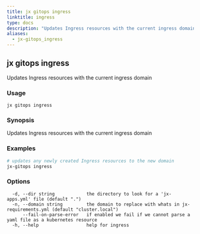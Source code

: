 ```yaml
---
title: jx gitops ingress
linktitle: ingress
type: docs
description: "Updates Ingress resources with the current ingress domain"
aliases:
  - jx-gitops_ingress
---
```


## jx gitops ingress

Updates Ingress resources with the current ingress domain

### Usage

```
jx gitops ingress
```

### Synopsis

Updates Ingress resources with the current ingress domain

### Examples

  ```bash
  # updates any newly created Ingress resources to the new domain
  jx-gitops ingress

  ```
### Options

```
  -d, --dir string            the directory to look for a 'jx-apps.yml' file (default ".")
  -n, --domain string         the domain to replace with whats in jx-requirements.yml (default "cluster.local")
      --fail-on-parse-error   if enabled we fail if we cannot parse a yaml file as a kubernetes resource
  -h, --help                  help for ingress
```

